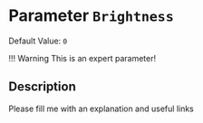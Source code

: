 # Parameter `Brightness`
Default Value: `0`

!!! Warning
    This is an expert parameter!



## Description
Please fill me with an explanation and useful links

